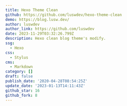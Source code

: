 ```yaml
---
title: Hexo Theme Clean
github: https://github.com/luswdev/hexo-theme-clean
demo: https://blog.lusw.dev/
author: luswdev
author_link: https://github.com/luswdev
date: 2023-11-29T03:32:26.799Z
description: Hexo clean blog theme's modify.
ssg:
  - Hexo
css:
  - Stylus
cms:
  - Markdown
category: []
draft: false
publish_date: '2020-04-28T08:54:25Z'
update_date: '2023-01-13T14:11:43Z'
github_star: 16
github_fork: 8
---
```


